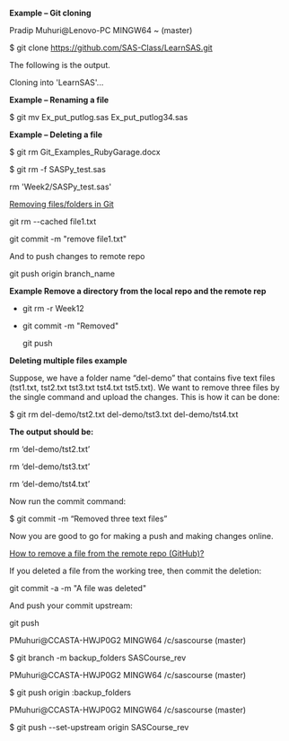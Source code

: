 **Example – Git cloning**

Pradip Muhuri\@Lenovo-PC MINGW64 \~ (master)

\$ git clone <https://github.com/SAS-Class/LearnSAS.git>

The following is the output.

Cloning into 'LearnSAS'...

**Example – Renaming a file**

\$ git mv Ex_put_putlog.sas Ex_put_putlog34.sas

**Example – Deleting a file**

\$ git rm Git_Examples_RubyGarage.docx

\$ git rm -f SASPy_test.sas

rm 'Week2/SASPy_test.sas'

[Removing files/folders in
Git](https://www.jquery-az.com/remove-file-directory-git/)

git rm --cached file1.txt

git commit -m "remove file1.txt"

And to push changes to remote repo

git push origin branch_name

**Example Remove a directory from the local repo and the remote rep**

-   git rm -r Week12

-   git commit -m "Removed"

    git push

**Deleting multiple files example**

Suppose, we have a folder name “del-demo” that contains five text files
(tst1.txt, tst2.txt tst3.txt tst4.txt tst5.txt). We want to remove three files
by the single command and upload the changes. This is how it can be done:

\$ git rm del-demo/tst2.txt del-demo/tst3.txt del-demo/tst4.txt

**The output should be:**

rm ‘del-demo/tst2.txt’

rm ‘del-demo/tst3.txt’

rm ‘del-demo/tst4.txt’

Now run the commit command:

\$ git commit -m “Removed three text files”

Now you are good to go for making a push and making changes online.

[How to remove a file from the remote repo
(GitHub)?](https://stackoverflow.com/questions/2047465/how-can-i-delete-a-file-from-git-repo)

If you deleted a file from the working tree, then commit the deletion:

git commit -a -m "A file was deleted"

And push your commit upstream:

git push

PMuhuri\@CCASTA-HWJP0G2 MINGW64 /c/sascourse (master)

\$ git branch -m backup_folders SASCourse_rev

PMuhuri\@CCASTA-HWJP0G2 MINGW64 /c/sascourse (master)

\$ git push origin :backup_folders

PMuhuri\@CCASTA-HWJP0G2 MINGW64 /c/sascourse (master)

\$ git push --set-upstream origin SASCourse_rev
